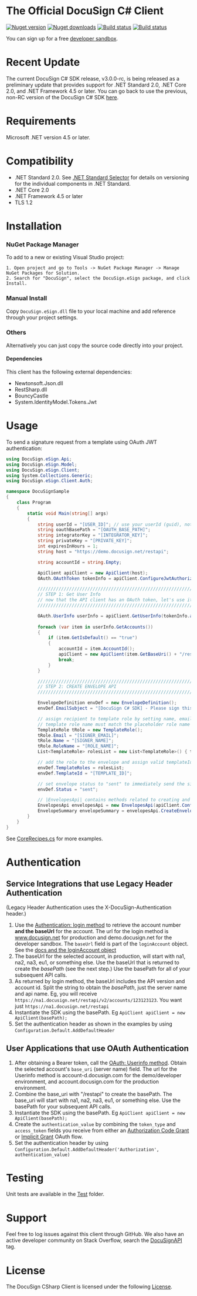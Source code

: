 # The Official DocuSign C# Client 

[![Nuget version][nuget-image]][nuget-url]
[![Nuget downloads][downloads-image]][downloads-url]
[![Build status][travis-image]][travis-url]
[![Build status][appveyor-image]][appveyor-url]

You can sign up for a free [developer sandbox](https://developers.docusign.com/). 

Recent Update
============
The current DocuSign C# SDK release, v3.0.0-rc, is being released as a preliminary update that provides support for .NET Standard 2.0, .NET Core 2.0, and .NET Framework 4.5 or later. You can go back to use the previous, non-RC version of the DocuSign C# SDK [here](https://github.com/docusign/docusign-csharp-client/tree/v2.2.1).


Requirements
============

Microsoft .NET version 4.5 or later.

Compatibility
============

* .NET Standard 2.0. See [.NET Standard Selector](http://immo.landwerth.net/netstandard-versions/#) for details on versioning for the individual components in .NET Standard.
* .NET Core 2.0
* .NET Framework 4.5 or later
* TLS 1.2

Installation
============

### NuGet Package Manager

To add to a new or existing Visual Studio project:  

	1. Open project and go to Tools -> NuGet Package Manager -> Manage NuGet Packages for Solution.
	2. Search for "DocuSign", select the DocuSign.eSign package, and click Install.  

### Manual Install 

Copy `DocuSign.eSign.dll` file to your local machine and add reference through your project settings.

### Others

Alternatively you can just copy the source code directly into your project. 

#### Dependencies

This client has the following external dependencies: 

* Newtonsoft.Json.dll
* RestSharp.dll
* BouncyCastle
* System.IdentityModel.Tokens.Jwt

Usage
=====

To send a signature request from a template using OAuth JWT authentication:

```csharp
using DocuSign.eSign.Api;
using DocuSign.eSign.Model;
using DocuSign.eSign.Client;
using System.Collections.Generic;
using DocuSign.eSign.Client.Auth;

namespace DocuSignSample
{
    class Program
    {
        static void Main(string[] args)
        {
            string userId = "[USER_ID]"; // use your userId (guid), not email address
            string oauthBasePath = "[OAUTH_BASE_PATH]";
            string integratorKey = "[INTEGRATOR_KEY]";
            string privateKey = "[PRIVATE_KEY]";
            int expiresInHours = 1;
            string host = "https://demo.docusign.net/restapi";

            string accountId = string.Empty;

            ApiClient apiClient = new ApiClient(host);
            OAuth.OAuthToken tokenInfo = apiClient.ConfigureJwtAuthorizationFlowByKey(integratorKey, userId, oauthBasePath, privateKey, expiresInHours);

            /////////////////////////////////////////////////////////////////
            // STEP 1: Get User Info   
            // now that the API client has an OAuth token, let's use it in all// DocuSign APIs
            /////////////////////////////////////////////////////////////////

            OAuth.UserInfo userInfo = apiClient.GetUserInfo(tokenInfo.access_token);
            
            foreach (var item in userInfo.GetAccounts())
            {
                if (item.GetIsDefault() == "true")
                {
                    accountId = item.AccountId();
                    apiClient = new ApiClient(item.GetBaseUri() + "/restapi");
                    break;
                }
            }

            /////////////////////////////////////////////////////////////////
            // STEP 2: CREATE ENVELOPE API        
            /////////////////////////////////////////////////////////////////

            EnvelopeDefinition envDef = new EnvelopeDefinition();
            envDef.EmailSubject = "[DocuSign C# SDK] - Please sign this doc";

            // assign recipient to template role by setting name, email, and role name.  Note that the
            // template role name must match the placeholder role name saved in your account template.  
            TemplateRole tRole = new TemplateRole();
            tRole.Email = "[SIGNER_EMAIL]";
            tRole.Name = "[SIGNER_NAME]";
            tRole.RoleName = "[ROLE_NAME]";
            List<TemplateRole> rolesList = new List<TemplateRole>() { tRole };

            // add the role to the envelope and assign valid templateId from your account
            envDef.TemplateRoles = rolesList;
            envDef.TemplateId = "[TEMPLATE_ID]";

            // set envelope status to "sent" to immediately send the signature request
            envDef.Status = "sent";

            // |EnvelopesApi| contains methods related to creating and sending Envelopes (aka signature requests)
            EnvelopesApi envelopesApi = new EnvelopesApi(apiClient.Configuration);
            EnvelopeSummary envelopeSummary = envelopesApi.CreateEnvelope(accountId, envDef);
        }
    }
}
```

See [CoreRecipes.cs](https://github.com/docusign/docusign-csharp-client/blob/master/test/Recipes/CoreRecipes.cs) for more examples.

# Authentication

## Service Integrations that use Legacy Header Authentication

(Legacy Header Authentication uses the X-DocuSign-Authentication header.)

1. Use the [Authentication: login method](https://developers.docusign.com/esign-rest-api/reference/Authentication/Authentication/login) to retrieve the account number **and the baseUrl** for the account.
The url for the login method is www.docusign.net for production and demo.docusign.net for the developer sandbox.
The `baseUrl` field is part of the `loginAccount` object. See the [docs and the loginAccount object](https://docs.docusign.com/esign/restapi/Authentication/Authentication/login/#/definitions/loginAccount)
2. The baseUrl for the selected account, in production, will start with na1, na2, na3, eu1, or something else. Use the baseUrl that is returned to create the *basePath* (see the next step.) Use the basePath for all of your subsequent API calls.
3. As returned by login method, the baseUrl includes the API version and account id. Split the string to obtain the *basePath*, just the server name and api name. Eg, you will receive `https://na1.docusign.net/restapi/v2/accounts/123123123`. You want just `https://na1.docusign.net/restapi` 
4. Instantiate the SDK using the basePath. Eg `ApiClient apiClient = new ApiClient(basePath);`
5. Set the authentication header as shown in the examples by using `Configuration.Default.AddDefaultHeader`

## User Applications that use OAuth Authentication
1. After obtaining a Bearer token, call the [OAuth: Userinfo method](https://developers.docusign.com/esign-rest-api/guides/authentication/user-info-endpoints). Obtain the selected account's `base_uri` (server name) field.
The url for the Userinfo method is account-d.docusign.com for the demo/developer environment, and account.docusign.com for the production environment.
1. Combine the base_uri with "/restapi" to create the basePath. The base_uri will start with na1, na2, na3, eu1, or something else. Use the basePath for your subsequent API calls.
4. Instantiate the SDK using the basePath. Eg `ApiClient apiClient = new ApiClient(basePath);`
5. Create the `authentication_value` by combining the `token_type` and `access_token` fields you receive from either an [Authorization Code Grant](https://developers.docusign.com/esign-rest-api/guides/authentication/oauth2-code-grant) or [Implicit Grant](https://developers.docusign.com/esign-rest-api/guides/authentication/oauth2-implicit) OAuth flow. 
5. Set the authentication header by using `Configuration.Default.AddDefaultHeader('Authorization', authentication_value)`


Testing
=======

Unit tests are available in the [Test](/test/SdkTests) folder. 

Support
=======

Feel free to log issues against this client through GitHub.  We also have an active developer community on Stack Overflow, search the [DocuSignAPI](http://stackoverflow.com/questions/tagged/docusignapi) tag.

License
=======

The DocuSign CSharp Client is licensed under the following [License](LICENSE).


[nuget-image]: https://img.shields.io/nuget/v/DocuSign.eSign.dll.svg?style=flat
[nuget-url]: https://www.nuget.org/packages/DocuSign.eSign.dll
[downloads-image]: https://img.shields.io/nuget/dt/DocuSign.eSign.dll.svg?style=flat
[downloads-url]: https://www.nuget.org/packages/DocuSign.eSign.dll
[travis-image]: https://travis-ci.org/RajRele/docusign-csharp-client.svg?branch=master
[travis-url]: https://travis-ci.org/RajRele/docusign-csharp-client
[appveyor-image]:https://ci.appveyor.com/api/projects/status/m5a02n1vp3ma6qec?svg=true
[appveyor-url]:https://ci.appveyor.com/project/RajRele/docusign-csharp-client